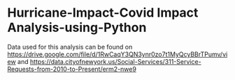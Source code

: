 # Hurricane-Impact-Covid Impact Analysis-using-Python

Data used for this analysis can be found on https://drive.google.com/file/d/1RwCaqY3QN3ynr0zo7t1MyQcyBBrTPumv/view and 
https://data.cityofnewyork.us/Social-Services/311-Service-Requests-from-2010-to-Present/erm2-nwe9
